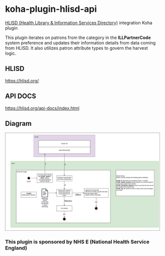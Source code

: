 # koha-plugin-hlisd-api
[HLISD (Health Library & Information Services Directory)](https://hlisd.org/) integration Koha plugin

This plugin iterates on patrons from the category in the **ILLPartnerCode** system preference and updates their information details from data coming from HLISD.
It also utilizes patron attribute types to govern the harvest logic.

## HLISD
https://hlisd.org/

## API DOCS
https://hlisd.org/api-docs/index.html

## Diagram
![HLISD](https://github.com/PTFS-Europe/koha-plugin-hlisd-api/blob/main/HLISD.jpg?raw=true)

### This plugin is sponsored by NHS E (National Health Service England)
